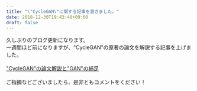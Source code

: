 ```yaml
---
title: "\"CycleGAN\"に関する記事を書きました。"
date: 2018-12-30T19:43:40+09:00
draft: false
---
```


久しぶりのブログ更新になります。<br/>
一週間ほど前になりますが、"CycleGAN"の原著の論文を解説する記事を上げました。<br/>
<br/>
["CycleGAN"の論文解説と"GAN"の補足](https://qiita.com/hikaru-light/items/98d06b21b4f3e2bb6ca4)<br/>
<br/>
ご指摘などございましたら、是非ともコメントをください！<br/>

